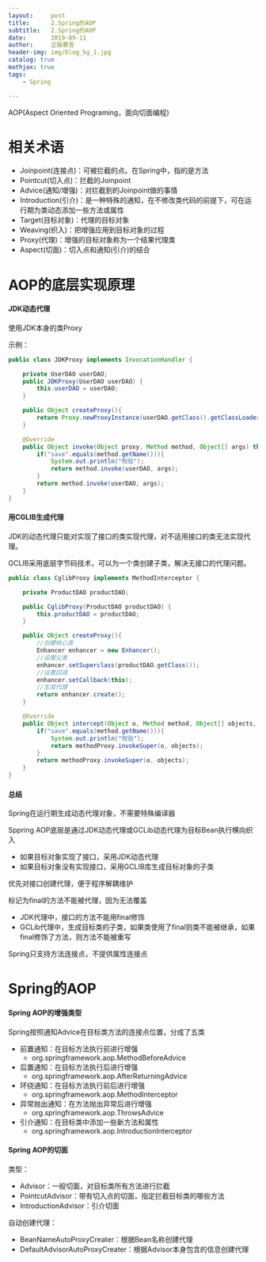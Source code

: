 ```yaml
---
layout:     post
title:      2.Spring的AOP
subtitle:   2.Spring的AOP
date:       2019-09-11
author:     正版慕言
header-img: img/blog_bg_1.jpg
catalog: true
mathjax: true
tags:
    - Spring

---
```


AOP(Aspect Oriented Programing，面向切面编程)

# 相关术语

- Joinpoint(连接点)：可被拦截的点。在Spring中，指的是方法
- Pointcut(切入点)：拦截的Joinpoint
- Advice(通知/增强)：对拦截到的Joinpoint做的事情
- Introduction(引介)：是一种特殊的通知，在不修改类代码的前提下，可在运行期为类动态添加一些方法或属性
- Target(目标对象)：代理的目标对象
- Weaving(织入)：把增强应用到目标对象的过程
- Proxy(代理)：增强的目标对象称为一个结果代理类
- Aspect(切面)：切入点和通知(引介)的结合

# AOP的底层实现原理

#### JDK动态代理

使用JDK本身的类Proxy

示例：

```java
public class JDKProxy implements InvocationHandler {

    private UserDAO userDAO;
    public JDKProxy(UserDAO userDAO) {
        this.userDAO = userDAO;
    }

    public Object createProxy(){
        return Proxy.newProxyInstance(userDAO.getClass().getClassLoader(), userDAO.getClass().getInterfaces(), this);
    }

    @Override
    public Object invoke(Object proxy, Method method, Object[] args) throws Throwable {
        if("save".equals(method.getName())){
            System.out.println("校验");
            return method.invoke(userDAO, args);
        }
        return method.invoke(userDAO, args);
    }
}
```

#### 用CGLIB生成代理

JDK的动态代理只能对实现了接口的类实现代理，对不适用接口的类无法实现代理。

GCLIB采用底层字节码技术，可以为一个类创建子类，解决无接口的代理问题。

```java
public class CglibProxy implements MethodInterceptor {

    private ProductDAO productDAO;

    public CglibProxy(ProductDAO productDAO) {
        this.productDAO = productDAO;
    }

    public Object createProxy(){
        //创建核心类
        Enhancer enhancer = new Enhancer();
        //设置父类
        enhancer.setSuperclass(productDAO.getClass());
        //设置回调
        enhancer.setCallback(this);
        //生成代理
        return enhancer.create();
    }

    @Override
    public Object intercept(Object o, Method method, Object[] objects, MethodProxy methodProxy) throws Throwable {
        if("save".equals(method.getName())){
            System.out.println("校验");
            return methodProxy.invokeSuper(o, objects);
        }
        return methodProxy.invokeSuper(o, objects);
    }
}
```

#### 总结

Spring在运行期生成动态代理对象，不需要特殊编译器

Sppring AOP底层是通过JDK动态代理或GCLib动态代理为目标Bean执行横向织入
- 如果目标对象实现了接口，采用JDK动态代理
- 如果目标对象没有实现接口，采用GCLIB库生成目标对象的子类

优先对接口创建代理，便于程序解耦维护

标记为final的方法不能被代理，因为无法覆盖
- JDK代理中，接口的方法不能用final修饰
- GCLib代理中，生成目标类的子类，如果类使用了final则类不能被继承，如果final修饰了方法，则方法不能被重写

Spring只支持方法连接点，不提供属性连接点

# Spring的AOP


#### Spring AOP的增强类型

Spring按照通知Advice在目标类方法的连接点位置，分成了五类
- 前置通知：在目标方法执行前进行增强
    + org.springframework.aop.MethodBeforeAdvice
- 后置通知：在目标方法执行后进行增强
    + org.springframework.aop.AfterReturningAdvice
- 环绕通知：在目标方法执行前后进行增强
    + org.springframework.aop.MethodInterceptor
- 异常抛出通知：在方法抛出异常后进行增强
    + org.springframework.aop.ThrowsAdvice
- 引介通知：在目标类中添加一些新方法和属性    
    + org.springframework.aop.IntroductionInterceptor

#### Spring AOP的切面

类型：
- Advisor：一般切面，对目标类所有方法进行拦截
- PointcutAdvisor：带有切入点的切面，指定拦截目标类的哪些方法
- IntroductionAdvisor：引介切面

自动创建代理：
- BeanNameAutoProxyCreater：根据Bean名称创建代理
- DefaultAdvisorAutoProxyCreater：根据Advisor本身包含的信息创建代理


